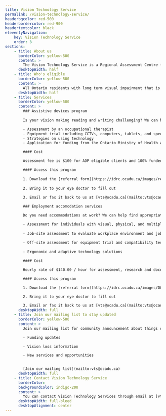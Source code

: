 ```yaml
---
title: Vision Technology Service
permalink: /vision-technology-service/
headerbgcolor: red-500
headerbordercolor: red-900
headertextcolor: black
eleventyNavigation:
    key: Vision Technology Service
    order: 3
sections:
    - title: About us
      borderColor: yellow-500
      content: >
        The Vision Technology Service is a Regional Assessment Centre for High Technology Vision Aids for the [Assistive Devices Program](https://www.ontario.ca/page/assistive-devices-program), a funding program run by the Ontario Ministry of Health and Long-Term Care.
      desktopWidth: half
    - title: Who's eligible
      borderColor: yellow-500
      content: >
        All Ontario residents with long term visual impairment that is significantly impairing their ability to perform common, regular, every day, age-related visual tasks (i.e. corrected vision in the range of 20/70).
      desktopWidth: half
    - title: Services
      borderColor: yellow-500
      content: >
        ### Assistive devices program
        
        Is your vision making reading and writing challenging? We can help find the right vision solution for home, school, and community:

        - Assessment by an occupational therapist
        - Equipment trial including CCTVs, computers, tablets, and specialized low vision devices
        - Strategies on using technology
        - Application for funding from the Ontario Ministry of Health and Long-Term Care, Assistive Devices Program for eligible equipment

        #### Cost

        Assessment fee is $100 for ADP eligible clients and 100% funded if client receives social assistance.

        #### Access this program
        
        1. Download the [referral form](https://idrc.ocadu.ca/images/referral-form-2--Sept-2016.doc)
        
        2. Bring it to your eye doctor to fill out
        
        3. Email or fax it back to us at [vts@ocadu.ca](mailto:vts@ocadu.ca) or 416-977-9844

        ### Employment accomodation services

        Do you need accommodations at work? We can help find appropriate accommodations to remove barriers in the workplace:

        - Assessment for individuals with visual, physical, and multiple impairments
        
        - Job-site assessment to evaluate workplace environment and job duties
        
        - Off-site assessment for equipment trial and compatibility testing
        
        - Ergonomic and adaptive technology solutions

        #### Cost

        Hourly rate of $140.00 / hour for assessment, research and documentation.

        #### Access this program

        1. Download the [referral form](https://idrc.ocadu.ca/images/OCADU-EAS-Referral.docx)

        2. Bring it to your eye doctor to fill out

        3. Email or fax it back to us at [vts@ocadu.ca](mailto:vts@ocadu.ca) or 416-977-9844
      desktopWidth: full
    - title: Join our mailing list to stay updated
      borderColor: yellow-500
      content: >
        Join our mailing list for community announcement about things such as:

        - Funding updates

        - Vision loss information

        - New services and opportunities
        

        [Join our mailing list](mailto:vts@ocadu.ca)
      desktopWidth: full
    - title: Contact Vision Technology Service
      borderColor: 
      backgroundColor: indigo-200
      content: >
        You can contact Vision Technology Services through email at [vts@ocadu.ca](mailto:vts@ocadu.ca), or by telephone at (416) 977-6000 ext 3967.
      desktopWidth: full-bleed
      desktopAlignment: center
---
```


